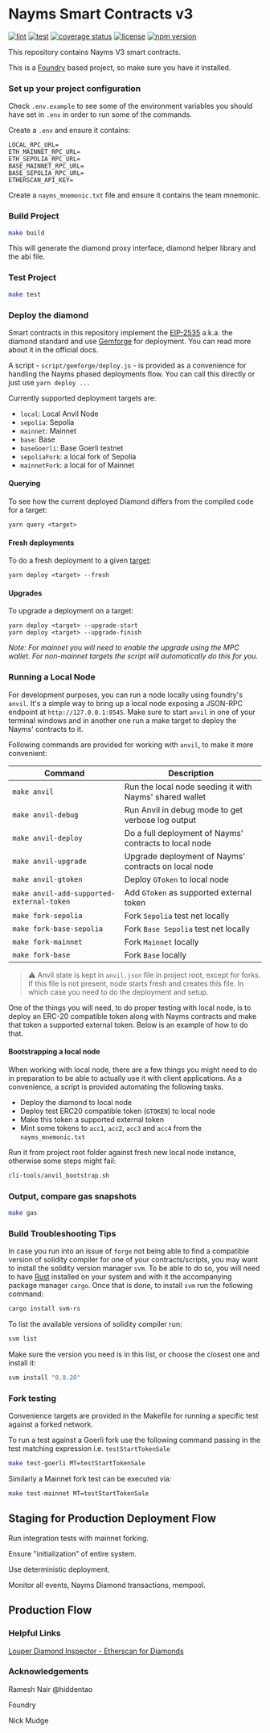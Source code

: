 # Nayms Smart Contracts v3

[![lint](https://github.com/nayms/contracts-v3/actions/workflows/lint.yml/badge.svg)](https://github.com/nayms/contracts-v3/actions/workflows/lint.yml) [![test](https://github.com/nayms/contracts-v3/actions/workflows/test.yml/badge.svg)](https://github.com/nayms/contracts-v3/actions/workflows/test.yml) [![coverage status](https://coveralls.io/repos/github/nayms/contracts-v3/badge.svg?branch=main)](https://coveralls.io/github/nayms/contracts-v3?branch=main) [![license](https://img.shields.io/github/license/nayms/contracts-v3.svg)](https://github.com/nayms/contracts-v3/blob/main/LICENSE)
[![npm version](https://img.shields.io/npm/v/@nayms/contracts/latest.svg)](https://www.npmjs.com/package/@nayms/contracts/v/latest)

This repository contains Nayms V3 smart contracts.

This is a [Foundry](https://book.getfoundry.sh/) based project, so make sure you have it installed.

### Set up your project configuration

Check `.env.example` to see some of the environment variables you should have set in `.env` in order to run some of the commands.

Create a `.env` and ensure it contains:

```
LOCAL_RPC_URL=
ETH_MAINNET_RPC_URL=
ETH_SEPOLIA_RPC_URL=
BASE_MAINNET_RPC_URL=
BASE_SEPOLIA_RPC_URL=
ETHERSCAN_API_KEY=
```

Create a `nayms_mnemonic.txt` file and ensure it contains the team mnemonic.

### Build Project

```zsh
make build
```
This will generate the diamond proxy interface, diamond helper library and the abi file.

### Test Project

```zsh
make test
```

### Deploy the diamond

Smart contracts in this repository implement the [EIP-2535](https://eips.ethereum.org/EIPS/eip-2535) a.k.a. the diamond standard and use [Gemforge](https://gemforge.xyz/) for deployment. You can read more about it in the official docs.

A script - `script/gemforge/deploy.js` - is provided as a convenience for handling the Nayms phased deployments flow. You can call this directly or just use `yarn deploy ...`

Currently supported deployment targets are:

- `local`: Local Anvil Node
- `sepolia`: Sepolia
- `mainnet`: Mainnet
- `base`: Base
- `baseGoerli`: Base Goerli testnet
- `sepoliaFork`: a local fork of Sepolia
- `mainnetFork`: a local for of Mainnet

#### Querying

To see how the current deployed Diamond differs from the compiled code for a target:

```
yarn query <target>
```

#### Fresh deployments

To do a fresh deployment to a given [target](https://gemforge.xyz/configuration/targets/):

```
yarn deploy <target> --fresh
```

#### Upgrades

To upgrade a deployment on a target:

```
yarn deploy <target> --upgrade-start
yarn deploy <target> --upgrade-finish
```

_Note: For mainnet you will need to enable the upgrade using the MPC wallet. For non-mainnet targets the script will automatically do this for you._

### Running a Local Node

For development purposes, you can run a node locally using foundry's `anvil`. It's a simple way to bring up a local node exposing a JSON-RPC endpoint at `http://127.0.0.1:8545`. Make sure to start `anvil` in one of your terminal windows and in another one run a make target to deploy the Nayms' contracts to it.

Following commands are provided for working with `anvil`, to make it more convenient:

| Command | Description |
| ----------- | ----------- |
| `make anvil` | Run the local node seeding it with Nayms' shared wallet |
| `make anvil-debug` | Run Anvil in debug mode to get verbose log output |
| `make anvil-deploy` | Do a full deployment of Nayms' contracts to local node |
| `make anvil-upgrade` | Upgrade deployment of Nayms' contracts on local node |
| `make anvil-gtoken` | Deploy `GToken` to local node |
| `make anvil-add-supported-external-token` | Add `GToken` as supported external token |
| `make fork-sepolia`| Fork `Sepolia` test net locally |
| `make fork-base-sepolia`| Fork `Base Sepolia` test net locally |
| `make fork-mainnet`| Fork `Mainnet` locally |
| `make fork-base`| Fork `Base` locally |

> :warning: Anvil state is kept in `anvil.json` file in project root, except for forks. If this file is not present, node starts fresh and creates this file. In which case you need to do the deployment and setup.

One of the things you will need, to do proper testing with local node, is to deploy an ERC-20 compatible token along with Nayms contracts and make that token a supported external token. Below is an example of how to do that.

#### Bootstrapping a local node

When working with local node, there are a few things you might need to do in preparation to be able to actually use it with client applications. As a convenience, a script is provided automating the following tasks.

- Deploy the diamond to local node
- Deploy test ERC20 compatible token (`GTOKEN`) to local node
- Make this token a supported external token
- Mint some tokens to `acc1`, `acc2`, `acc3` and `acc4` from the `nayms_mnemonic.txt`

Run it from project root folder against fresh new local node instance, otherwise some steps might fail:

```zsh
cli-tools/anvil_bootstrap.sh
```

### Output, compare gas snapshots

```zsh
make gas
```

### Build Troubleshooting Tips

In case you run into an issue of `forge` not being able to find a compatible version of solidity compiler for one of your contracts/scripts, you may want to install the solidity version manager `svm`. To be able to do so, you will need to have [Rust](https://www.rust-lang.org/tools/install) installed on your system and with it the accompanying package manager `cargo`. Once that is done, to install `svm` run the following command:

```zsh
cargo install svm-rs
```

To list the available versions of solidity compiler run:

```zsh
svm list
```

Make sure the version you need is in this list, or choose the closest one and install it:

```zsh
svm install "0.8.20"
```

### Fork testing

Convenience targets are provided in the Makefile for running a specific test against a forked network.

To run a test against a Goerli fork use the following command passing in the test matching expression i.e. `testStartTokenSale`

```zsh
make test-goerli MT=testStartTokenSale
```

Similarly a Mainnet fork test can be executed via:

```zsh
make test-mainnet MT=testStartTokenSale
```

## Staging for Production Deployment Flow

Run integration tests with mainnet forking.

Ensure "initialization" of entire system.

Use deterministic deployment.

Monitor all events, Nayms Diamond transactions, mempool.

## Production Flow

### Helpful Links

[Louper Diamond Inspector - Etherscan for Diamonds](https://louper.dev/)

### Acknowledgements

Ramesh Nair @hiddentao

Foundry

Nick Mudge
